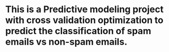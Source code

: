 # This is a Predictive modeling project with cross validation optimization to predict the classification of spam emails vs non-spam emails.
